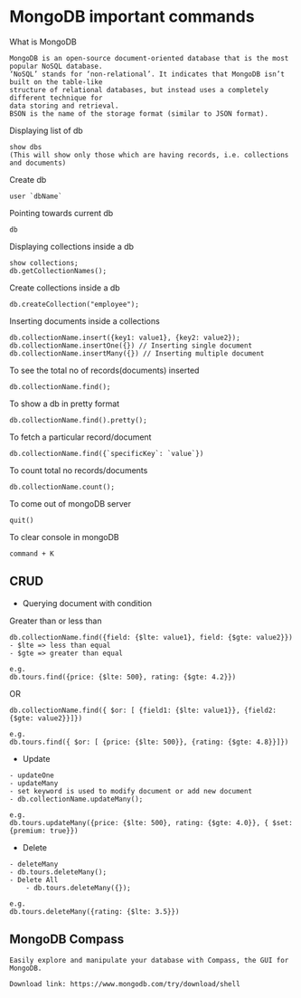 MongoDB important commands
===========================

What is MongoDB
```
MongoDB is an open-source document-oriented database that is the most popular NoSQL database. 
‘NoSQL’ stands for ‘non-relational’. It indicates that MongoDB isn’t built on the table-like 
structure of relational databases, but instead uses a completely different technique for 
data storing and retrieval. 
BSON is the name of the storage format (similar to JSON format).

```

Displaying list of db
```
show dbs
(This will show only those which are having records, i.e. collections and documents)
```

Create db
```
user `dbName`
```

Pointing towards current db
```
db
```

Displaying collections inside a db
```
show collections;
db.getCollectionNames();
```

Create collections inside a db
```
db.createCollection("employee");
```

Inserting documents inside a collections
```
db.collectionName.insert({key1: value1}, {key2: value2});
db.collectionName.insertOne({}) // Inserting single document
db.collectionName.insertMany({}) // Inserting multiple document

```

To see the total no of records(documents) inserted
```
db.collectionName.find();

```

To show a db in pretty format
```
db.collectionName.find().pretty();

```

To fetch a particular record/document
```
db.collectionName.find({`specificKey`: `value`})

```

To count total no records/documents
```
db.collectionName.count();

```

To come out of mongoDB server
```
quit()

```

To clear console in mongoDB
```
command + K

```

CRUD
--------------

- Querying document with condition

Greater than or less than
```
db.collectionName.find({field: {$lte: value1}, field: {$gte: value2}})
- $lte => less than equal
- $gte => greater than equal

e.g.
db.tours.find({price: {$lte: 500}, rating: {$gte: 4.2}})

```

OR
```
db.collectionName.find({ $or: [ {field1: {$lte: value1}}, {field2: {$gte: value2}}]})

e.g.
db.tours.find({ $or: [ {price: {$lte: 500}}, {rating: {$gte: 4.8}}]})

```

- Update
```
- updateOne
- updateMany
- set keyword is used to modify document or add new document
- db.collectionName.updateMany();

e.g.
db.tours.updateMany({price: {$lte: 500}, rating: {$gte: 4.0}}, { $set: {premium: true}})

```

- Delete
```
- deleteMany
- db.tours.deleteMany();
- Delete All
    - db.tours.deleteMany({});

e.g.
db.tours.deleteMany({rating: {$lte: 3.5}})
```

MongoDB Compass
------------------------
```
Easily explore and manipulate your database with Compass, the GUI for MongoDB.

Download link: https://www.mongodb.com/try/download/shell
```